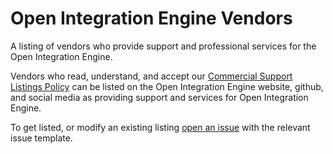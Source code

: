 # Open Integration Engine Vendors

A listing of vendors who provide support and professional services for the Open Integration Engine.

Vendors who read, understand, and accept our [Commercial Support Listings Policy](https://github.com/OpenIntegrationEngine/governance/vendors.md) can be listed on the Open Integration Engine website, github, and social media as providing support and services for Open Integration Engine.

To get listed, or modify an existing listing [open an issue](https://github.com/jonbartels/oie-vendors/issues/new/choose) with the relevant issue template.
